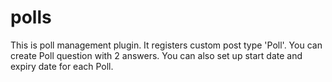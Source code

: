 # polls

This is poll management plugin. It registers custom post type 'Poll'. You can create Poll question with 2 answers. You can also set up start date and expiry date for each Poll.
